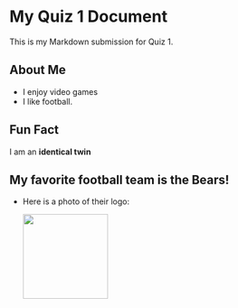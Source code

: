 # My Quiz 1 Document  
This is my Markdown submission for Quiz 1.  

## About Me  
- I enjoy video games
- I like football.  

## Fun Fact  
I am an **identical twin** 

## My favorite football team is the Bears!

- Here is a photo of their logo:

  <img src="https://www.clker.com/cliparts/7/5/8/b/1513716951184487139bears-football-logo.jpg" width="150">

  

